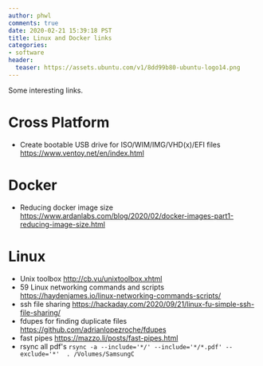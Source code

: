 ```yaml
---
author: phwl
comments: true
date: 2020-02-21 15:39:18 PST
title: Linux and Docker links
categories:
- software
header:
  teaser: https://assets.ubuntu.com/v1/8dd99b80-ubuntu-logo14.png
---
```

Some interesting links.

# Cross Platform 
 * Create bootable USB drive for ISO/WIM/IMG/VHD(x)/EFI files <https://www.ventoy.net/en/index.html>

# Docker 
 * Reducing docker image size <https://www.ardanlabs.com/blog/2020/02/docker-images-part1-reducing-image-size.html>

# Linux 
 * Unix toolbox <http://cb.vu/unixtoolbox.xhtml>
 * 59 Linux networking commands and scripts <https://haydenjames.io/linux-networking-commands-scripts/>
 * ssh file sharing <https://hackaday.com/2020/09/21/linux-fu-simple-ssh-file-sharing/>
 * fdupes for finding duplicate files <https://github.com/adrianlopezroche/fdupes>
 * fast pipes <https://mazzo.li/posts/fast-pipes.html>
 * rsync all pdf's ```rsync -a --include='*/' --include='*/*.pdf' --exclude='*'  . /Volumes/SamsungC```
